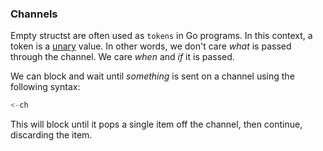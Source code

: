 ### Channels

Empty structst are often used as `tokens` in Go programs. In this context, a
token is a [unary](https://en.wikipedia.org/wiki/Unary_operation?useskin=vector) value. In other words, we don't care <em>what</em> is passed through the channel. We care <em>when</em> and <em>if</em> it is passed.

We can block and wait until <em>something</em> is sent on a channel using the
following syntax:

```go
<-ch
```

This will block until it pops a single item off the channel, then continue,
discarding the item.
